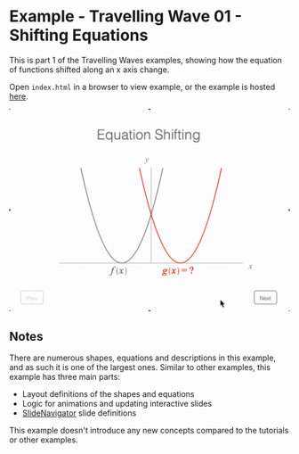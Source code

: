 # Example - Travelling Wave 01 - Shifting Equations

This is part 1 of the Travelling Waves examples, showing how the equation of functions shifted along an x axis change.

Open `index.html` in a browser to view example, or the example is hosted [here](https://airladon.github.io/FigureOne/examples/Traveling%20Wave%2001%20-%20Shifting%20Equations/index.html).

![](./example.gif)

## Notes

There are numerous shapes, equations and descriptions in this example, and as such it is one of the largest ones. Similar to other examples, this example has three main parts:
- Layout definitions of the shapes and equations
- Logic for animations and updating interactive slides
- [SlideNavigator](https://airladon.github.io/FigureOne/api/#slidenavigator) slide definitions

This example doesn't introduce any new concepts compared to the tutorials or other examples.